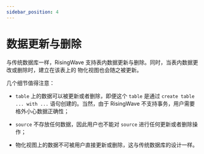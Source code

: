 ```yaml
---
sidebar_position: 4
---
```


# 数据更新与删除

与传统数据库一样，RisingWave 支持表内数据更新与删除。同时，当表内数据更改或删除时，建立在该表上的
物化视图也会随之被更新。

几个细节值得注意：

* `table` 上的数据可以被更新或者删除，即便这个 `table` 是通过 `create table ... with ...` 语句创建的。当然，由于 RisingWave 不支持事务，用户需要格外小心数据正确性；

* `source` 不存放任何数据，因此用户也不能对 `source` 进行任何更新或者删除操作；

* 物化视图上的数据不可被用户直接更新或删除，这与传统数据库的设计一样。
